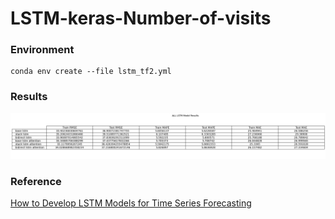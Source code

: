 # LSTM-keras-Number-of-visits

<h3>Environment</h3>

```
conda env create --file lstm_tf2.yml
```

<h3>Results</h3>

<img src="https://github.com/IlikeBB/LSTM-keras-Number-of-visits/blob/main/Results/Performance%20Table.jpg">
<br>
<h3>Reference</h3>
<a href='https://machinelearningmastery.com/how-to-develop-lstm-models-for-time-series-forecasting/'>How to Develop LSTM Models for Time Series Forecasting</a>


